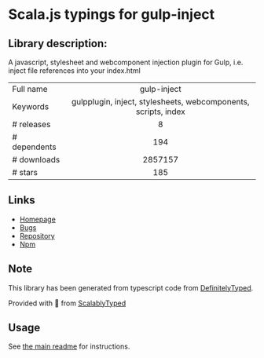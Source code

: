 
# Scala.js typings for gulp-inject


## Library description:
A javascript, stylesheet and webcomponent injection plugin for Gulp, i.e. inject file references into your index.html

|                    |                 |
| ------------------ | :-------------: |
| Full name          | gulp-inject |
| Keywords           | gulpplugin, inject, stylesheets, webcomponents, scripts, index |
| # releases         | 8 |
| # dependents       | 194 |
| # downloads        | 2857157 |
| # stars            | 185 |

## Links
- [Homepage](https://github.com/klei/gulp-inject)
- [Bugs](https://github.com/klei/gulp-inject/issues)
- [Repository](https://github.com/klei/gulp-inject)
- [Npm](https://www.npmjs.com/package/gulp-inject)
    


## Note
This library has been generated from typescript code from [DefinitelyTyped](https://definitelytyped.org).

Provided with :purple_heart: from [ScalablyTyped](https://github.com/oyvindberg/ScalablyTyped)

## Usage
See [the main readme](../../readme.md) for instructions.


